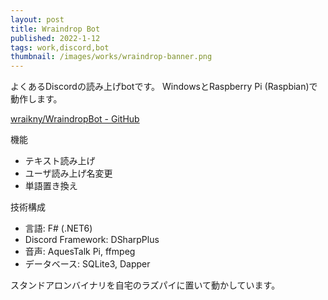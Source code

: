 ```yaml
---
layout: post
title: Wraindrop Bot
published: 2022-1-12
tags: work,discord,bot
thumbnail: /images/works/wraindrop-banner.png
---
```


よくあるDiscordの読み上げbotです。
WindowsとRaspberry Pi (Raspbian)で動作します。

[wraikny/WraindropBot - GitHub](https://github.com/wraikny/WraindropBot)

<!--more-->

機能

* テキスト読み上げ
* ユーザ読み上げ名変更
* 単語置き換え


技術構成

* 言語: F# (.NET6)
* Discord Framework: DSharpPlus
* 音声: AquesTalk Pi, ffmpeg
* データベース: SQLite3, Dapper

スタンドアロンバイナリを自宅のラズパイに置いて動かしています。
